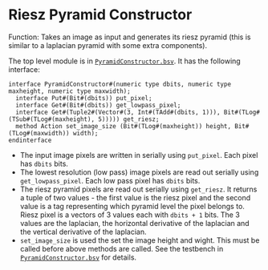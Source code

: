 # Riesz Pyramid Constructor
Function: Takes an image as input and generates its riesz pyramid (this is similar to a laplacian pyramid with some extra components).

The top level module is in [`PyramidConstructor.bsv`](PyramidConstructor.bsv). It has the following interface:

```
interface PyramidConstructor#(numeric type dbits, numeric type maxheight, numeric type maxwidth);
  interface Put#(Bit#(dbits)) put_pixel;
  interface Get#(Bit#(dbits)) get_lowpass_pixel;
  interface Get#(Tuple2#(Vector#(3, Int#(TAdd#(dbits, 1))), Bit#(TLog#(TSub#(TLog#(maxheight), 5))))) get_riesz;
  method Action set_image_size (Bit#(TLog#(maxheight)) height, Bit#(TLog#(maxwidth)) width);
endinterface
```

* The input image pixels are written in serially using `put_pixel`. Each pixel has `dbits` bits.
* The lowest resolution (low pass) image pixels are read out serially using `get_lowpass_pixel`. Each low pass pixel has `dbits` bits.
* The riesz pyramid pixels are read out serially using `get_riesz`. It returns a tuple of two values - the first value is the riesz pixel and the second value is a tag representing which pyramid level the pixel belongs to. Riesz pixel is a vectors of 3 values each with `dbits + 1` bits. The 3 values are the laplacian, the horizontal derivative of the laplacian and the vertical derivative of the laplacian.
* `set_image_size` is used the set the image height and wight. This must be called before above methods are called. See the testbench in [`PyramidConstructor.bsv`](PyramidConstructor.bsv) for details.
